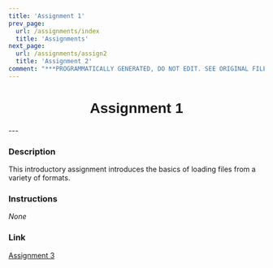 ```yaml
---
title: 'Assignment 1'
prev_page:
  url: /assignments/index
  title: 'Assignments'
next_page:
  url: /assignments/assign2
  title: 'Assignment 2'
comment: "***PROGRAMMATICALLY GENERATED, DO NOT EDIT. SEE ORIGINAL FILES IN /content***"
---
```

<h1  style="font-family:  Verdana,  Geneva,  sans-serif;  text-align:center">Assignment  1</h1> 
--- 
 
###  Description 
This  introductory  assignment  introduces  the  basics  of  loading  files  from  a  variety  of  formats.   
 
###  Instructions 
*None* 
 
###  Link 
[Assignment  3](https://colab.research.google.com/github/rpi-techfundamentals/spring2019-materials/blob/master/04-viz-api-scraper/hm-03/hm03.ipynb)
